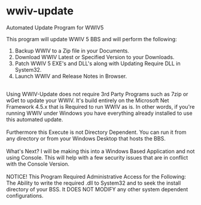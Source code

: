 # wwiv-update
Automated Update Program for WWIV5

This program will update WWIV 5 BBS and will perform the following:<br>
1) Backup WWIV to a Zip file in your Documents.<br>
2) Download WWIV Latest or Specified Version to your Downloads.<br>
3) Patch WWIV 5 EXE's and DLL's along with Updating Require DLL in System32.<br>
4) Launch WWIV and Release Notes in Browser.<br>
<br>
Using WWIV-Update does not require 3rd Party Programs such as 7zip or wGet to update your WWIV. It's build entirely on the Microsoft Net Framework 4.5.x that is Required to run WWIV as is. In other words, if you're running WWIV under Windows you have everything already installed to use this automated update.<br>
<br>
Furthermore this Execute is not Directory Dependent. You can run it from any directory or from your Windows Desktop that hosts the BBS.<br>
<br>
What's Next? I will be making this into a Windows Based Application and not using Console. This will help with a few security issues that are in conflict with the Console Version.<br>
<br>
NOTICE! This Program Required Administrative Access for the Following: The Ability to write the required .dll to System32 and to seek the install directory of your BSS. It DOES NOT MODIFY any other system dependent configurations.
